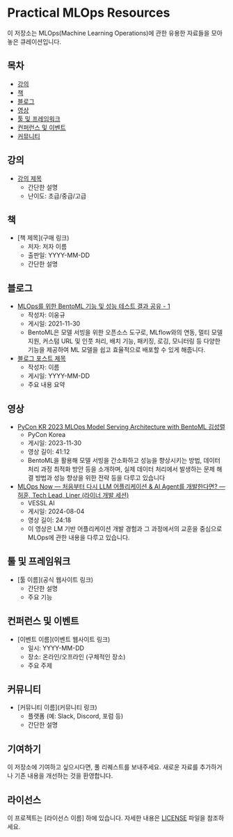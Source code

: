 # Practical MLOps Resources

이 저장소는 MLOps(Machine Learning Operations)에 관한 유용한 자료들을 모아놓은 큐레이션입니다.

## 목차
- [강의](#강의)
- [책](#책)
- [블로그](#블로그)
- [영상](#영상)
- [툴 및 프레임워크](#툴-및-프레임워크)
- [컨퍼런스 및 이벤트](#컨퍼런스-및-이벤트)
- [커뮤니티](#커뮤니티)

## 강의
- [강의 제목](링크)
  - 간단한 설명
  - 난이도: 초급/중급/고급

## 책
- [책 제목](구매 링크)
  - 저자: 저자 이름
  - 출판일: YYYY-MM-DD
  - 간단한 설명

## 블로그
- [MLOps를 위한 BentoML 기능 및 성능 테스트 결과 공유 - 1](https://engineering.linecorp.com/ko/blog/mlops-bentoml-1#2-1)
  - 작성자: 이웅규
  - 게시일: 2021-11-30
  - BentoML은 모델 서빙을 위한 오픈소스 도구로, MLflow와의 연동, 멀티 모델 지원, 커스텀 URL 및 인풋 처리, 배치 기능, 패키징, 로깅, 모니터링 등 다양한 기능을 제공하여 ML 모델을 쉽고 효율적으로 배포할 수 있게 해줍니다.
- [블로그 포스트 제목](링크)
  - 작성자: 이름
  - 게시일: YYYY-MM-DD
  - 주요 내용 요약

## 영상
- [PyCon KR 2023 MLOps Model Serving Architecture with BentoML 김성렬](https://www.youtube.com/watch?v=2AjVDjR0jLM)
  - PyCon Korea
  - 게시일: 2023-11-30
  - 영상 길이: 41:12
  - BentoML을 활용해 모델 서빙을 간소화하고 성능을 향상시키는 방법, 데이터 처리 과정 최적화 방안 등을 소개하며, 실제 데이터 처리에서 발생하는 문제 해결 방법과 성능 향상을 위한 전략 등을 다루고 있습니다
- [MLOps Now — 처음부터 다시 LLM 어플리케이션 & AI Agent를 개발한다면? — ​​허훈, Tech Lead, Liner (라이너 개발 세션)](https://www.youtube.com/watch?v=MAVZBkfboiE)
  - VESSL AI
  - 게시일: 2024-08-04
  - 영상 길이: 24:18
  - 이 영상은 LM 기반 어플리케이션 개발 경험과 그 과정에서의 교훈을 중심으로 MLOps에 관한 내용을 다루고 있습니다.
    

## 툴 및 프레임워크
- [툴 이름](공식 웹사이트 링크)
  - 간단한 설명
  - 주요 기능

## 컨퍼런스 및 이벤트
- [이벤트 이름](이벤트 웹사이트 링크)
  - 일시: YYYY-MM-DD
  - 장소: 온라인/오프라인 (구체적인 장소)
  - 주요 주제

## 커뮤니티
- [커뮤니티 이름](커뮤니티 링크)
  - 플랫폼 (예: Slack, Discord, 포럼 등)
  - 간단한 설명

## 기여하기
이 저장소에 기여하고 싶으시다면, 풀 리퀘스트를 보내주세요. 새로운 자료를 추가하거나 기존 내용을 개선하는 것을 환영합니다.

## 라이선스
이 프로젝트는 [라이선스 이름] 하에 있습니다. 자세한 내용은 [LICENSE](LICENSE) 파일을 참조하세요.
